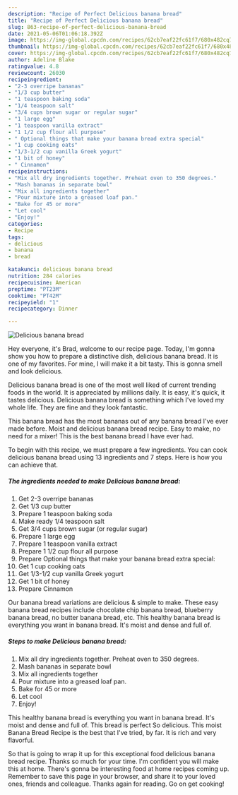 ```yaml
---
description: "Recipe of Perfect Delicious banana bread"
title: "Recipe of Perfect Delicious banana bread"
slug: 863-recipe-of-perfect-delicious-banana-bread
date: 2021-05-06T01:06:18.392Z
image: https://img-global.cpcdn.com/recipes/62cb7eaf22fc61f7/680x482cq70/delicious-banana-bread-recipe-main-photo.jpg
thumbnail: https://img-global.cpcdn.com/recipes/62cb7eaf22fc61f7/680x482cq70/delicious-banana-bread-recipe-main-photo.jpg
cover: https://img-global.cpcdn.com/recipes/62cb7eaf22fc61f7/680x482cq70/delicious-banana-bread-recipe-main-photo.jpg
author: Adeline Blake
ratingvalue: 4.8
reviewcount: 26030
recipeingredient:
- "2-3 overripe bananas"
- "1/3 cup butter"
- "1 teaspoon baking soda"
- "1/4 teaspoon salt"
- "3/4 cups brown sugar or regular sugar"
- "1 large egg"
- "1 teaspoon vanilla extract"
- "1 1/2 cup flour all purpose"
- " Optional things that make your banana bread extra special"
- "1 cup cooking oats"
- "1/3-1/2 cup vanilla Greek yogurt"
- "1 bit of honey"
- " Cinnamon"
recipeinstructions:
- "Mix all dry ingredients together. Preheat oven to 350 degrees."
- "Mash bananas in separate bowl"
- "Mix all ingredients together"
- "Pour mixture into a greased loaf pan."
- "Bake for 45 or more"
- "Let cool"
- "Enjoy!"
categories:
- Recipe
tags:
- delicious
- banana
- bread

katakunci: delicious banana bread 
nutrition: 284 calories
recipecuisine: American
preptime: "PT23M"
cooktime: "PT42M"
recipeyield: "1"
recipecategory: Dinner

---
```



![Delicious banana bread](https://img-global.cpcdn.com/recipes/62cb7eaf22fc61f7/680x482cq70/delicious-banana-bread-recipe-main-photo.jpg)

Hey everyone, it's Brad, welcome to our recipe page. Today, I'm gonna show you how to prepare a distinctive dish, delicious banana bread. It is one of my favorites. For mine, I will make it a bit tasty. This is gonna smell and look delicious.

Delicious banana bread is one of the most well liked of current trending foods in the world. It is appreciated by millions daily. It is easy, it's quick, it tastes delicious. Delicious banana bread is something which I've loved my whole life. They are fine and they look fantastic.

This banana bread has the most bananas out of any banana bread I&#39;ve ever made before. Moist and delicious banana bread recipe. Easy to make, no need for a mixer! This is the best banana bread I have ever had.


To begin with this recipe, we must prepare a few ingredients. You can cook delicious banana bread using 13 ingredients and 7 steps. Here is how you can achieve that.

<!--inarticleads1-->

##### The ingredients needed to make Delicious banana bread:

1. Get 2-3 overripe bananas
1. Get 1/3 cup butter
1. Prepare 1 teaspoon baking soda
1. Make ready 1/4 teaspoon salt
1. Get 3/4 cups brown sugar (or regular sugar)
1. Prepare 1 large egg
1. Prepare 1 teaspoon vanilla extract
1. Prepare 1 1/2 cup flour all purpose
1. Prepare  Optional things that make your banana bread extra special:
1. Get 1 cup cooking oats
1. Get 1/3-1/2 cup vanilla Greek yogurt
1. Get 1 bit of honey
1. Prepare  Cinnamon


Our banana bread variations are delicious &amp; simple to make. These easy banana bread recipes include chocolate chip banana bread, blueberry banana bread, no butter banana bread, etc. This healthy banana bread is everything you want in banana bread. It&#39;s moist and dense and full of. 

<!--inarticleads2-->

##### Steps to make Delicious banana bread:

1. Mix all dry ingredients together. Preheat oven to 350 degrees.
1. Mash bananas in separate bowl
1. Mix all ingredients together
1. Pour mixture into a greased loaf pan.
1. Bake for 45 or more
1. Let cool
1. Enjoy!


This healthy banana bread is everything you want in banana bread. It&#39;s moist and dense and full of. This bread is perfect So delicious. This moist Banana Bread Recipe is the best that I&#39;ve tried, by far. It is rich and very flavorful. 

So that is going to wrap it up for this exceptional food delicious banana bread recipe. Thanks so much for your time. I'm confident you will make this at home. There's gonna be interesting food at home recipes coming up. Remember to save this page in your browser, and share it to your loved ones, friends and colleague. Thanks again for reading. Go on get cooking!

